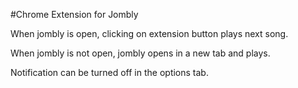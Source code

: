 #Chrome Extension for Jombly


When jombly is open, clicking on extension button plays next song.

When jombly is not open, jombly opens in a new tab and plays.

Notification can be turned off in the options tab.
